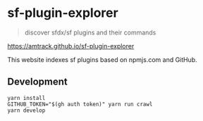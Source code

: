 # sf-plugin-explorer

> discover sfdx/sf plugins and their commands

https://amtrack.github.io/sf-plugin-explorer

This website indexes sf plugins based on npmjs.com and GitHub.

## Development

```
yarn install
GITHUB_TOKEN="$(gh auth token)" yarn run crawl
yarn develop
```
